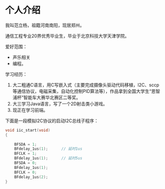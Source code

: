 # 个人介绍
我叫范立杨，祖籍河南南阳，现居郑州。

通信工程专业20界优秀毕业生，毕业于北京科技大学天津学院。

爱好范围：
* 声乐相关
* 编程。
  
学习经历：

1. 大二粗通C语言，用C写嵌入式（主要完成摄像头驱动代码移植，I2C、sccp等通信协议，电磁采集，自动化控制PID算法等），作品拿到全国大学生“恩智浦杯”智能车大赛华北赛区二等奖。
2. 大三学习Java语言，写了一个2D射击类小游戏。
3. 现正在学习前端。
   
下面是一段模拟I2C协议的启动I2C总线子程序：
```C
void iic_start(void)
{ 	
 
	BFSDA = 1;  
    BFdelay_1us(1);      // 延时1us 
   	BFCLK = 1;
    BFdelay_1us(1);      // 延时5us 
    BFSDA = 0;
	BFdelay_1us(1);  
  	BFCLK = 0;
    BFdelay_1us(2);
}
```